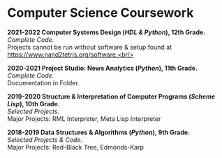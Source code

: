 # Computer Science Coursework
**2021-2022 Computer Systems Design (*HDL & Python*), 12th Grade.**<br/>
*Complete Code.*<br/>
Projects cannot be run without software & setup found at https://www.nand2tetris.org/software.<br/>

**2020-2021 Project Studio: News Analytics (*Python*), 11th Grade.**<br/>
*Complete Code.*<br/>
Documentation in Folder.

**2019-2020 Structure & Interpretation of Computer Programs (*Scheme Lisp*), 10th Grade.**<br/>
*Selected Projects.*<br/>
Major Projects: RML Interpreter, Meta Lisp Interpreter<br/>

**2018-2019 Data Structures & Algorithms (*Python*), 9th Grade.**<br/>
*Selected Projects & Code.*<br/>
Major Projects: Red-Black Tree, Edmonds-Karp<br/>
